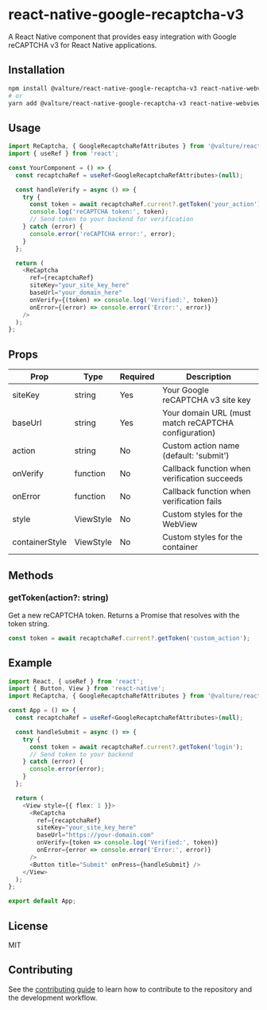 # react-native-google-recaptcha-v3

A React Native component that provides easy integration with Google reCAPTCHA v3 for React Native applications.

## Installation

```bash
npm install @valture/react-native-google-recaptcha-v3 react-native-webview
# or
yarn add @valture/react-native-google-recaptcha-v3 react-native-webview
```

## Usage

```typescript
import ReCaptcha, { GoogleRecaptchaRefAttributes } from '@valture/react-native-google-recaptcha-v3';
import { useRef } from 'react';

const YourComponent = () => {
  const recaptchaRef = useRef<GoogleRecaptchaRefAttributes>(null);

  const handleVerify = async () => {
    try {
      const token = await recaptchaRef.current?.getToken('your_action');
      console.log('reCAPTCHA token:', token);
      // Send token to your backend for verification
    } catch (error) {
      console.error('reCAPTCHA error:', error);
    }
  };

  return (
    <ReCaptcha
      ref={recaptchaRef}
      siteKey="your_site_key_here"
      baseUrl="your_domain_here"
      onVerify={(token) => console.log('Verified:', token)}
      onError={(error) => console.error('Error:', error)}
    />
  );
};
```

## Props

| Prop | Type | Required | Description |
|------|------|----------|-------------|
| siteKey | string | Yes | Your Google reCAPTCHA v3 site key |
| baseUrl | string | Yes | Your domain URL (must match reCAPTCHA configuration) |
| action | string | No | Custom action name (default: 'submit') |
| onVerify | function | No | Callback function when verification succeeds |
| onError | function | No | Callback function when verification fails |
| style | ViewStyle | No | Custom styles for the WebView |
| containerStyle | ViewStyle | No | Custom styles for the container |

## Methods

### getToken(action?: string)

Get a new reCAPTCHA token. Returns a Promise that resolves with the token string.

```typescript
const token = await recaptchaRef.current?.getToken('custom_action');
```

## Example

```typescript
import React, { useRef } from 'react';
import { Button, View } from 'react-native';
import ReCaptcha, { GoogleRecaptchaRefAttributes } from '@valture/react-native-google-recaptcha-v3';

const App = () => {
  const recaptchaRef = useRef<GoogleRecaptchaRefAttributes>(null);

  const handleSubmit = async () => {
    try {
      const token = await recaptchaRef.current?.getToken('login');
      // Send token to your backend
    } catch (error) {
      console.error(error);
    }
  };

  return (
    <View style={{ flex: 1 }}>
      <ReCaptcha
        ref={recaptchaRef}
        siteKey="your_site_key_here"
        baseUrl="https://your-domain.com"
        onVerify={token => console.log('Verified:', token)}
        onError={error => console.error('Error:', error)}
      />
      <Button title="Submit" onPress={handleSubmit} />
    </View>
  );
};

export default App;
```

## License

MIT

## Contributing

See the [contributing guide](CONTRIBUTING.md) to learn how to contribute to the repository and the development workflow.